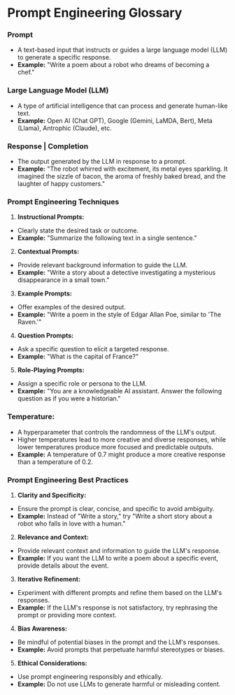 # Prompt Engineering Glossary

### Prompt 
- A text-based input that instructs or guides a large language model (LLM) to generate a specific response.
- **Example:** "Write a poem about a robot who dreams of becoming a chef."

###  Large Language Model (LLM)
- A type of artificial intelligence that can process and generate human-like text.
- **Example:** Open AI (Chat GPT), Google (Gemini, LaMDA, Bert), Meta (Llama), Antrophic (Claude), etc.

### Response | Completion
- The output generated by the LLM in response to a prompt.
- **Example:** "The robot whirred with excitement, its metal eyes sparkling. It imagined the sizzle of bacon, the aroma of freshly baked bread, and the laughter of happy customers."

### Prompt Engineering Techniques

1. **Instructional Prompts:** 
- Clearly state the desired task or outcome.
- **Example:** "Summarize the following text in a single sentence."

2. **Contextual Prompts:** 
- Provide relevant background information to guide the LLM.
- **Example:** "Write a story about a detective investigating a mysterious disappearance in a small town."

3. **Example Prompts:** 
- Offer examples of the desired output.
- **Example:** "Write a poem in the style of Edgar Allan Poe, similar to 'The Raven.'"

4. **Question Prompts:** 
- Ask a specific question to elicit a targeted response.
- **Example:** "What is the capital of France?"

5. **Role-Playing Prompts:** 
- Assign a specific role or persona to the LLM.
- **Example:** "You are a knowledgeable AI assistant. Answer the following question as if you were a historian."

### **Temperature:** 
- A hyperparameter that controls the randomness of the LLM's output.
- Higher temperatures lead to more creative and diverse responses, while lower temperatures produce more focused and predictable outputs.
- **Example:** A temperature of 0.7 might produce a more creative response than a temperature of 0.2.

### Prompt Engineering Best Practices

1. **Clarity and Specificity:** 
- Ensure the prompt is clear, concise, and specific to avoid ambiguity.
- **Example:** Instead of "Write a story," try "Write a short story about a robot who falls in love with a human."

2. **Relevance and Context:** 
- Provide relevant context and information to guide the LLM's response.
- **Example:** If you want the LLM to write a poem about a specific event, provide details about the event.

3. **Iterative Refinement:** 
- Experiment with different prompts and refine them based on the LLM's responses.
- **Example:** If the LLM's response is not satisfactory, try rephrasing the prompt or providing more context.

4. **Bias Awareness:** 
- Be mindful of potential biases in the prompt and the LLM's responses.
- **Example:** Avoid prompts that perpetuate harmful stereotypes or biases.

5. **Ethical Considerations:** 
- Use prompt engineering responsibly and ethically.
- **Example:** Do not use LLMs to generate harmful or misleading content.
